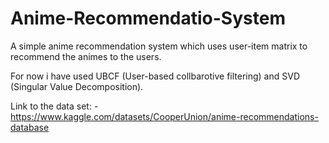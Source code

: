 ﻿# Anime-Recommendatio-System
A simple anime recommendation system which uses user-item matrix to recommend the animes to the users.

For now i have used UBCF (User-based collbarotive filtering) and SVD (Singular Value Decomposition).

Link to the data set: - https://www.kaggle.com/datasets/CooperUnion/anime-recommendations-database
